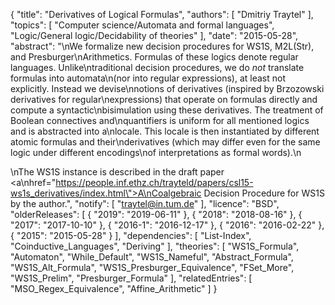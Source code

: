 {
    "title": "Derivatives of Logical Formulas",
    "authors": [
        "Dmitriy Traytel"
    ],
    "topics": [
        "Computer science/Automata and formal languages",
        "Logic/General logic/Decidability of theories"
    ],
    "date": "2015-05-28",
    "abstract": "\nWe formalize new decision procedures for WS1S, M2L(Str), and Presburger\nArithmetics. Formulas of these logics denote regular languages. Unlike\ntraditional decision procedures, we do <em>not</em> translate formulas into automata\n(nor into regular expressions), at least not explicitly. Instead we devise\nnotions of derivatives (inspired by Brzozowski derivatives for regular\nexpressions) that operate on formulas directly and compute a syntactic\nbisimulation using these derivatives. The treatment of Boolean connectives and\nquantifiers is uniform for all mentioned logics and is abstracted into a\nlocale. This locale is then instantiated by different atomic formulas and their\nderivatives (which may differ even for the same logic under different encodings\nof interpretations as formal words).\n<p>\nThe WS1S instance is described in the draft paper <a\nhref=\"https://people.inf.ethz.ch/trayteld/papers/csl15-ws1s_derivatives/index.html\">A\nCoalgebraic Decision Procedure for WS1S</a> by the author.",
    "notify": [
        "traytel@in.tum.de"
    ],
    "licence": "BSD",
    "olderReleases": [
        {
            "2019": "2019-06-11"
        },
        {
            "2018": "2018-08-16"
        },
        {
            "2017": "2017-10-10"
        },
        {
            "2016-1": "2016-12-17"
        },
        {
            "2016": "2016-02-22"
        },
        {
            "2015": "2015-05-28"
        }
    ],
    "dependencies": [
        "List-Index",
        "Coinductive_Languages",
        "Deriving"
    ],
    "theories": [
        "WS1S_Formula",
        "Automaton",
        "While_Default",
        "WS1S_Nameful",
        "Abstract_Formula",
        "WS1S_Alt_Formula",
        "WS1S_Presburger_Equivalence",
        "FSet_More",
        "WS1S_Prelim",
        "Presburger_Formula"
    ],
    "relatedEntries": [
        "MSO_Regex_Equivalence",
        "Affine_Arithmetic"
    ]
}